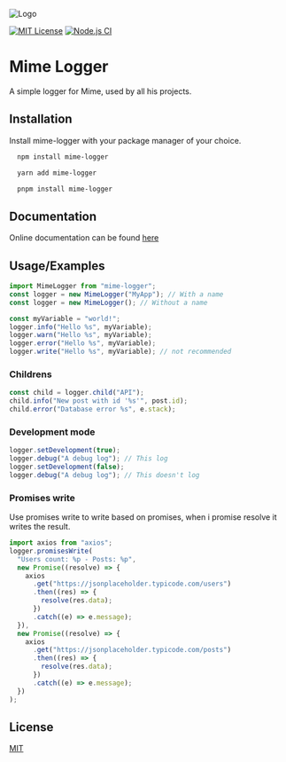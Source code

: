 ![Logo](https://i.imgur.com/IYzEwxY.png)

[![MIT License](https://img.shields.io/badge/License-MIT-green.svg)](https://choosealicense.com/licenses/mit/)
[![Node.js CI](https://github.com/Mimexe/mime-logger/actions/workflows/node.js.yml/badge.svg)](https://github.com/Mimexe/mime-logger/actions/workflows/node.js.yml)

# Mime Logger

A simple logger for Mime, used by all his projects.

## Installation

Install mime-logger with your package manager of your choice.

```bash
  npm install mime-logger
```

```bash
  yarn add mime-logger
```

```bash
  pnpm install mime-logger
```

## Documentation

Online documentation can be found [here](https://docs.mimedev.fr/docs/category/mime-logger)

## Usage/Examples

```javascript
import MimeLogger from "mime-logger";
const logger = new MimeLogger("MyApp"); // With a name
const logger = new MimeLogger(); // Without a name
```

```javascript
const myVariable = "world!";
logger.info("Hello %s", myVariable);
logger.warn("Hello %s", myVariable);
logger.error("Hello %s", myVariable);
logger.write("Hello %s", myVariable); // not recommended
```

### Childrens

```javascript
const child = logger.child("API");
child.info("New post with id '%s'", post.id);
child.error("Database error %s", e.stack);
```

### Development mode

```javascript
logger.setDevelopment(true);
logger.debug("A debug log"); // This log
logger.setDevelopment(false);
logger.debug("A debug log"); // This doesn't log
```

### Promises write

Use promises write to write based on promises, when i promise resolve it writes the result.

```javascript
import axios from "axios";
logger.promisesWrite(
  "Users count: %p - Posts: %p",
  new Promise((resolve) => {
    axios
      .get("https://jsonplaceholder.typicode.com/users")
      .then((res) => {
        resolve(res.data);
      })
      .catch((e) => e.message);
  }),
  new Promise((resolve) => {
    axios
      .get("https://jsonplaceholder.typicode.com/posts")
      .then((res) => {
        resolve(res.data);
      })
      .catch((e) => e.message);
  })
);
```

## License

[MIT](https://choosealicense.com/licenses/mit/)
